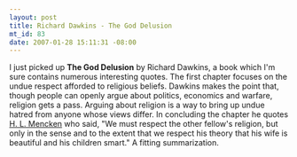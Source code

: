 ```yaml
--- 
layout: post
title: Richard Dawkins - The God Delusion
mt_id: 83
date: 2007-01-28 15:11:31 -08:00
---
```

I just picked up <strong>The God Delusion</strong> by Richard Dawkins, a book which I'm sure contains numerous interesting quotes.  The first chapter focuses on the undue respect afforded to religious beliefs.  Dawkins makes the point that, though people can openly argue about politics, economics and warfare, religion gets a pass.  Arguing about religion is a way to bring up undue hatred from anyone whose views differ.  In concluding the chapter he quotes [H. L. Mencken](http://en.wikipedia.org/wiki/H._L._Mencken) who said, "We must respect the other fellow's religion, but only in the sense and to the extent that we respect his theory that his wife is beautiful and his children smart."  A fitting summarization.
